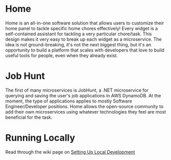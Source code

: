 # Home
Home is an all-in-one software solution that allows users to customize their home panel to tackle specific home chores effectively! Every widget is a self-contained assistant for tackling a very particular chore/task. This design makes it very easy to break up each widget as a microservice. The idea is not ground-breaking, it's not the next biggest thing, but it's an opportunity to build a platform that scales with developers that love to build useful tools for people, even when they already exist.

# Job Hunt
The first of many microservices is JobHunt, a .NET microservice for querying and saving the user's job applications in AWS DynamoDB. At the moment, the type of applications applies to mostly Software Engineer/Developer positions. Home allows the open-source community to add their own microservices using whatever technologies they feel are most beneficial for the task.

# Running Locally
Read through the wiki page on [Setting Up Local Development](https://github.com/sero-dev/JobHunt/wiki/Setting-Up-Local-Environment)
